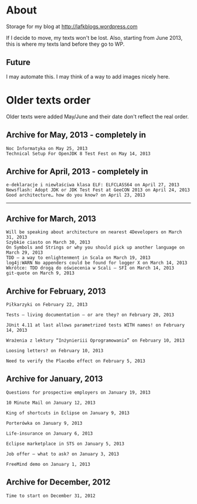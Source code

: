 About
=====

Storage for my blog at http://lafkblogs.wordpress.com

If I decide to move, my texts won't be lost. Also, starting from June 2013, this is where my texts land before they go to WP.

Future
------
I may automate this. I may think of a way to add images nicely here. 

Older texts order
=================
Older texts were added May/June and their date don't reflect the real order. 


## Archive for May, 2013 - completely in
    Noc Informatyka on May 25, 2013
    Technical Setup For OpenJDK 8 Test Fest on May 14, 2013

## Archive for April, 2013 - completely in
    e-deklaracje i niewłaściwa klasa ELF: ELFCLASS64 on April 27, 2013
    Newsflash: Adopt JDK or JDK Test Fest at GeeCON 2013 on April 24, 2013
    Good architecture… how do you know? on April 23, 2013

----------------

## Archive for March, 2013
    Will be speaking about architecture on nearest 4Developers on March 31, 2013
    Szybkie ciasto on March 30, 2013
    On Symbols and Strings or why you should pick up another language on March 29, 2013
    TDD – a way to enlightenment in Scala on March 19, 2013
    log4j:WARN No appenders could be found for logger X on March 14, 2013
    Wkrótce: TDD drogą do oświecenia w Scali – SFI on March 14, 2013
    git-quote on March 9, 2013

## Archive for February, 2013

    Piłkarzyki on February 22, 2013

    Tests – living documentation – or are they? on February 20, 2013

    JUnit 4.11 at last allows parametrized tests WITH names! on February 14, 2013

    Wrażenia z lektury “Inżynieriii Oprogramowania” on February 10, 2013

    Loosing letters? on February 10, 2013

    Need to verify the Placebo effect on February 5, 2013


## Archive for January, 2013

    Questions for prospective employers on January 19, 2013

    10 Minute Mail on January 12, 2013

    King of shortcuts in Eclipse on January 9, 2013

    Porterówka on January 9, 2013

    Life-insurance on January 6, 2013

    Eclipse marketplace in STS on January 5, 2013

    Job offer – what to ask? on January 3, 2013

    FreeMind demo on January 1, 2013



## Archive for December, 2012
    Time to start on December 31, 2012


